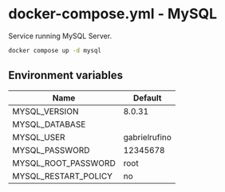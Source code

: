 # docker-compose.yml - MySQL

Service running MySQL Server.

```bash
docker compose up -d mysql
```

## Environment variables

| **Name**             | **Default**   |
| -------------------- | ------------- |
| MYSQL_VERSION        | 8.0.31        |
| MYSQL_DATABASE       |               |
| MYSQL_USER           | gabrielrufino |
| MYSQL_PASSWORD       | 12345678      |
| MYSQL_ROOT_PASSWORD  | root          |
| MYSQL_RESTART_POLICY | no            |
